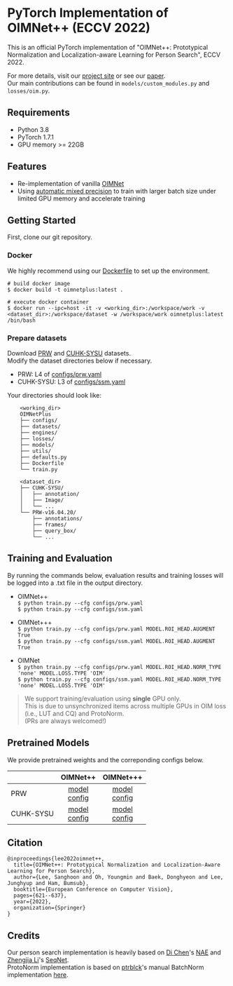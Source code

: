 # PyTorch Implementation of OIMNet++ (ECCV 2022)
This is an official PyTorch implementation of "OIMNet++: Prototypical Normalization and Localization-aware Learning for Person Search", ECCV 2022.

For more details, visit our [project site](https://cvlab.yonsei.ac.kr/projects/OIMNetPlus/) or see our [paper](http://arxiv.org/abs/2207.10320).<br>
Our main contributions can be found in `models/custom_modules.py` and `losses/oim.py`.<br>

## Requirements
* Python 3.8
* PyTorch 1.7.1
* GPU memory >= 22GB

## Features
* Re-implementation of vanilla [OIMNet](https://openaccess.thecvf.com/content_cvpr_2017/papers/Xiao_Joint_Detection_and_CVPR_2017_paper.pdf) 
* Using [automatic mixed precision](https://pytorch.org/docs/stable/notes/amp_examples.html) to train with larger batch size under limited GPU memory and accelerate training

## Getting Started
First, clone our git repository.

### Docker
We highly recommend using our [Dockerfile](https://github.com/cvlab-yonsei/OIMNetPlus/blob/main/Dockerfile) to set up the environment.
```
# build docker image
$ docker build -t oimnetplus:latest . 

# execute docker container
$ docker run --ipc=host -it -v <working_dir>:/workspace/work -v <dataset_dir>:/workspace/dataset -w /workspace/work oimnetplus:latest /bin/bash 
```

### Prepare datasets
Download [PRW](https://github.com/liangzheng06/PRW-baseline) and [CUHK-SYSU](https://github.com/ShuangLI59/person_search) datasets.<br>
Modify the dataset directories below if necessary.

* PRW: L4 of [configs/prw.yaml](https://github.com/cvlab-yonsei/OIMNetPlus/blob/main/configs/prw.yaml)<br>
* CUHK-SYSU: L3 of [configs/ssm.yaml](https://github.com/cvlab-yonsei/OIMNetPlus/blob/main/configs/ssm.yaml)<br>

Your directories should look like:
```
    <working_dir>
    OIMNetPlus
    ├── configs/
    ├── datasets/
    ├── engines/
    ├── losses/
    ├── models/
    ├── utils/
    ├── defaults.py
    ├── Dockerfile
    └── train.py
    
    <dataset_dir>
    ├── CUHK-SYSU/
    │   ├── annotation/
    │   ├── Image/
    │   └── ...
    └── PRW-v16.04.20/
        ├── annotations/
        ├── frames/
        ├── query_box/
        └── ...
```

## Training and Evaluation

By running the commands below, evaluation results and training losses will be logged into a .txt file in the output directory.

* OIMNet++<br> 
    `$ python train.py --cfg configs/prw.yaml`<br>
    `$ python train.py --cfg configs/ssm.yaml` 

* OIMNet+++<br>
    `$ python train.py --cfg configs/prw.yaml MODEL.ROI_HEAD.AUGMENT True`<br>
    `$ python train.py --cfg configs/ssm.yaml MODEL.ROI_HEAD.AUGMENT True`

* OIMNet<br>
    `$ python train.py --cfg configs/prw.yaml MODEL.ROI_HEAD.NORM_TYPE 'none' MODEL.LOSS.TYPE 'OIM'`<br> 
    `$ python train.py --cfg configs/ssm.yaml MODEL.ROI_HEAD.NORM_TYPE 'none' MODEL.LOSS.TYPE 'OIM'` 

> We support training/evaluation using **single** GPU only. <br>
> This is due to unsynchronized items across multiple GPUs in OIM loss (i.e., LUT and CQ) and ProtoNorm. <br>
> (PRs are always welcomed!)

## Pretrained Models

We provide pretrained weights and the correponding configs below.<br>

|           |   OIMNet++   |   OIMNet+++  |
|-----------|:------------:|:------------:|
| PRW       | [model](https://github.com/cvlab-yonsei/OIMNetPlus/releases/download/v0.1/prw-loimeps0.1-normtypeprotonorm-augmentfalse.pth) <br> [config](https://github.com/cvlab-yonsei/OIMNetPlus/releases/download/v0.1/prw-loimeps0.1-normtypeprotonorm-augmentfalse.yaml) | [model](https://github.com/cvlab-yonsei/OIMNetPlus/releases/download/v0.1/prw-loimeps0.1-normtypeprotonorm-augmenttrue.pth) <br> [config](https://github.com/cvlab-yonsei/OIMNetPlus/releases/download/v0.1/prw-loimeps0.1-normtypeprotonorm-augmenttrue.yaml) |
| CUHK-SYSU | [model](https://github.com/cvlab-yonsei/OIMNetPlus/releases/download/v0.1/ssm-loimeps0.1-normtypeprotonorm-augmentfalse.pth) <br> [config](https://github.com/cvlab-yonsei/OIMNetPlus/releases/download/v0.1/ssm-loimeps0.1-normtypeprotonorm-augmentfalse.yaml) | [model](https://github.com/cvlab-yonsei/OIMNetPlus/releases/download/v0.1/ssm-loimeps0.1-normtypeprotonorm-augmenttrue.pth) <br> [config](https://github.com/cvlab-yonsei/OIMNetPlus/releases/download/v0.1/ssm-loimeps0.1-normtypeprotonorm-augmenttrue.yaml) |


## Citation
```
@inproceedings{lee2022oimnet++,
  title={OIMNet++: Prototypical Normalization and Localization-Aware Learning for Person Search},
  author={Lee, Sanghoon and Oh, Youngmin and Baek, Donghyeon and Lee, Junghyup and Ham, Bumsub},
  booktitle={European Conference on Computer Vision},
  pages={621--637},
  year={2022},
  organization={Springer}
}
```


## Credits
Our person search implementation is heavily based on [Di Chen](https://di-chen.me/)'s [NAE](https://github.com/dichen-cd/NAE4PS) and [Zhengjia Li](https://github.com/serend1p1ty)'s [SeqNet](https://github.com/serend1p1ty/SeqNet).<br>
ProtoNorm implementation is based on [ptrblck](https://github.com/ptrblck)'s manual BatchNorm implementation [here](https://github.com/ptrblck/pytorch_misc/blob/master/batch_norm_manual.py).
